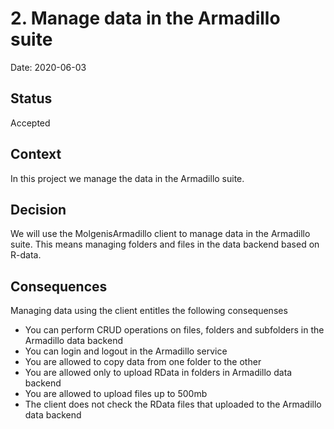 # 2. Manage data in the Armadillo suite

Date: 2020-06-03

## Status

Accepted

## Context

In this project we manage the data in the Armadillo suite. 

## Decision

We will use the MolgenisArmadillo client to manage data in the Armadillo suite. This means managing folders and files in the data backend based on R-data.

## Consequences
Managing data using the client entitles the following consequenses
- You can perform CRUD operations on files, folders and subfolders in the Armadillo data backend
- You can login and logout in the Armadillo service
- You are allowed to copy data from one folder to the other
- You are allowed only to upload RData in folders in Armadillo data backend
- You are allowed to upload files up to 500mb
- The client does not check the RData files that uploaded to the Armadillo data backend
